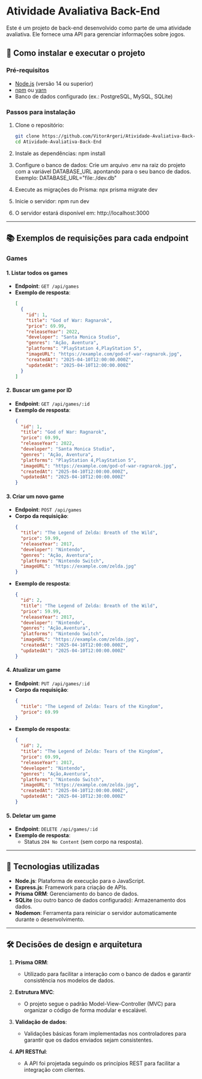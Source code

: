 # Atividade Avaliativa Back-End

Este é um projeto de back-end desenvolvido como parte de uma atividade avaliativa. Ele fornece uma API para gerenciar informações sobre jogos.

## 🚀 Como instalar e executar o projeto

### Pré-requisitos
- [Node.js](https://nodejs.org/) (versão 14 ou superior)
- [npm](https://www.npmjs.com/) ou [yarn](https://yarnpkg.com/)
- Banco de dados configurado (ex.: PostgreSQL, MySQL, SQLite)

### Passos para instalação
1. Clone o repositório:
   ```bash
   git clone https://github.com/VitorArgeri/Atividade-Avaliativa-Back-End
   cd Atividade-Avaliativa-Back-End


2. Instale as dependências:
  npm install


3. Configure o banco de dados:
  Crie um arquivo .env na raiz do projeto com a variável DATABASE_URL apontando para o seu banco de dados. Exemplo:
  DATABASE_URL="file:./dev.db"

4. Execute as migrações do Prisma:
  npx prisma migrate dev


5. Inicie o servidor:
  npm run dev


6. O servidor estará disponível em:
  http://localhost:3000

---

## 📚 Exemplos de requisições para cada endpoint

### **Games**
#### 1. Listar todos os games
- **Endpoint**: `GET /api/games`
- **Exemplo de resposta**:
  ```json
  [
    {
      "id": 1,
      "title": "God of War: Ragnarok",
      "price": 69.99,
      "releaseYear": 2022,
      "developer": "Santa Monica Studio",
      "genres": "Ação, Aventura",
      "platforms": "PlayStation 4,PlayStation 5",
      "imageURL": "https://example.com/god-of-war-ragnarok.jpg",
      "createdAt": "2025-04-10T12:00:00.000Z",
      "updatedAt": "2025-04-10T12:00:00.000Z"
    }
  ]
  ```

#### 2. Buscar um game por ID
- **Endpoint**: `GET /api/games/:id`
- **Exemplo de resposta**:
  ```json
  {
    "id": 1,
    "title": "God of War: Ragnarok",
    "price": 69.99,
    "releaseYear": 2022,
    "developer": "Santa Monica Studio",
    "genres": "Ação, Aventura",
    "platforms": "PlayStation 4,PlayStation 5",
    "imageURL": "https://example.com/god-of-war-ragnarok.jpg",
    "createdAt": "2025-04-10T12:00:00.000Z",
    "updatedAt": "2025-04-10T12:00:00.000Z"
  }
  ```

#### 3. Criar um novo game
- **Endpoint**: `POST /api/games`
- **Corpo da requisição**:
  ```json
  {
    "title": "The Legend of Zelda: Breath of the Wild",
    "price": 59.99,
    "releaseYear": 2017,
    "developer": "Nintendo",
    "genres": "Ação, Aventura",
    "platforms": "Nintendo Switch",
    "imageURL": "https://example.com/zelda.jpg"
  }
  ```
- **Exemplo de resposta**:
  ```json
  {
    "id": 2,
    "title": "The Legend of Zelda: Breath of the Wild",
    "price": 59.99,
    "releaseYear": 2017,
    "developer": "Nintendo",
    "genres": "Ação,Aventura",
    "platforms": "Nintendo Switch",
    "imageURL": "https://example.com/zelda.jpg",
    "createdAt": "2025-04-10T12:00:00.000Z",
    "updatedAt": "2025-04-10T12:00:00.000Z"
  }
  ```

#### 4. Atualizar um game
- **Endpoint**: `PUT /api/games/:id`
- **Corpo da requisição**:
  ```json
  {
    "title": "The Legend of Zelda: Tears of the Kingdom",
    "price": 69.99
  }
  ```
- **Exemplo de resposta**:
  ```json
  {
    "id": 2,
    "title": "The Legend of Zelda: Tears of the Kingdom",
    "price": 69.99,
    "releaseYear": 2017,
    "developer": "Nintendo",
    "genres": "Ação,Aventura",
    "platforms": "Nintendo Switch",
    "imageURL": "https://example.com/zelda.jpg",
    "createdAt": "2025-04-10T12:00:00.000Z",
    "updatedAt": "2025-04-10T12:30:00.000Z"
  }
  ```

#### 5. Deletar um game
- **Endpoint**: `DELETE /api/games/:id`
- **Exemplo de resposta**:
  - Status `204 No Content` (sem corpo na resposta).

---

## 🧰 Tecnologias utilizadas

- **Node.js**: Plataforma de execução para o JavaScript.
- **Express.js**: Framework para criação de APIs.
- **Prisma ORM**: Gerenciamento do banco de dados.
- **SQLite** (ou outro banco de dados configurado): Armazenamento dos dados.
- **Nodemon**: Ferramenta para reiniciar o servidor automaticamente durante o desenvolvimento.

---

## 🛠️ Decisões de design e arquitetura

1. **Prisma ORM**:
   - Utilizado para facilitar a interação com o banco de dados e garantir consistência nos modelos de dados.

2. **Estrutura MVC**:
   - O projeto segue o padrão Model-View-Controller (MVC) para organizar o código de forma modular e escalável.

3. **Validação de dados**:
   - Validações básicas foram implementadas nos controladores para garantir que os dados enviados sejam consistentes.

4. **API RESTful**:
   - A API foi projetada seguindo os princípios REST para facilitar a integração com clientes.

